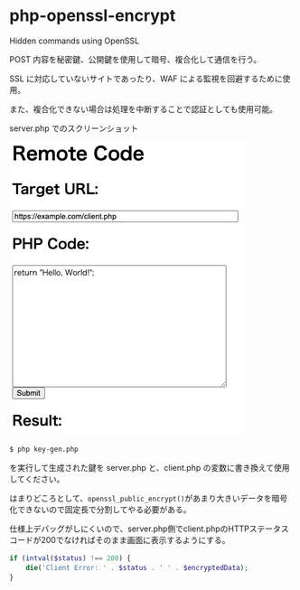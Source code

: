 # php-openssl-encrypt

Hidden commands using OpenSSL

POST 内容を秘密鍵、公開鍵を使用して暗号、複合化して通信を行う。

SSL に対応していないサイトであったり、WAF による監視を回避するために使用。

また、複合化できない場合は処理を中断することで認証としても使用可能。

server.php でのスクリーンショット

![img/image.png](img/image.png)

```sh
$ php key-gen.php
```

を実行して生成された鍵を server.php と、client.php の変数に書き換えて使用してください。

はまりどころとして、`openssl_public_encrypt()`があまり大きいデータを暗号化できないので固定長で分割してやる必要がある。

仕様上デバッグがしにくいので、server.php側でclient.phpのHTTPステータスコードが200でなければそのまま画面に表示するようにする。

```php
if (intval($status) !== 200) {
    die('Client Error: ' . $status . ' ' . $encryptedData);
}
```